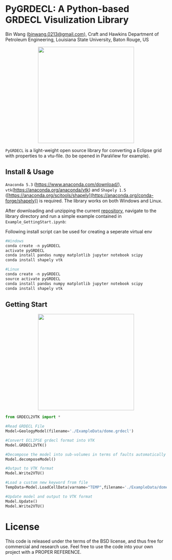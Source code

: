 PyGRDECL: A Python-based GRDECL Visulization Library
==============================================================================================
Bin Wang (binwang.0213@gmail.com), Craft and Hawkins Department of Petroleum Engineering, Louisiana State University, Baton Rouge, US

<p align="center">
  <img src = "https://github.com/BinWang0213/PyGRDECL/blob/master/img/GridPreview.png" height="300">
</p>

`PyGRDECL` is a light-weight open source library for converting a Eclipse grid with properties to a vtu-file.
(to be opened in ParaView for example). 

## Install & Usage

`Anaconda 5.3` (https://www.anaconda.com/download/), `vtk`(https://anaconda.org/anaconda/vtk) and `Shapely 1.5` ([https://anaconda.org/scitools/shapely](https://anaconda.org/conda-forge/shapely)) is required. The library works on both Windows and Linux.

After downloading and unzipping the current <a href="https://github.com/BinWang0213/PyGRDECL/archive/master.zip">repository</a>, navigate to the library directory and run a simple example contained in `Example_GettingStart.ipynb`:

Following install script can be used for creating a seperate virtual env
```python
#Windows
conda create -n pyGRDECL
activate pyGRDECL
conda install pandas numpy matplotlib jupyter notebook scipy 
conda install shapely vtk

#Linux
conda create -n pyGRDECL
source activate pyGRDECL
conda install pandas numpy matplotlib jupyter notebook scipy 
conda install shapely vtk
```

## Getting Start

<p align="center">
  <img src = "https://github.com/BinWang0213/PyGRDECL/blob/master/img/DomeModel.png" height="300">
</p>

```python
from GRDECL2VTK import * 

#Read GRDECL File
Model=GeologyModel(filename='./ExampleData/dome.grdecl')

#Convert ECLIPSE grdecl format into VTK
Model.GRDECL2VTK()

#Decompose the model into sub-volumes in terms of faults automatically (this function requires shapely library)
Model.decomposeModel()

#Output to VTK format
Model.Write2VTU()

#Load a custom new keyword from file
TempData=Model.LoadCellData(varname="TEMP",filename='./ExampleData/dome_Temperature.txt')

#Update model and output to VTK format
Model.Update()
Model.Write2VTU()

```


# License

This code is released under the terms of the BSD license, and thus free for commercial and research use. Feel free to use the code into your own project with a PROPER REFERENCE.  
